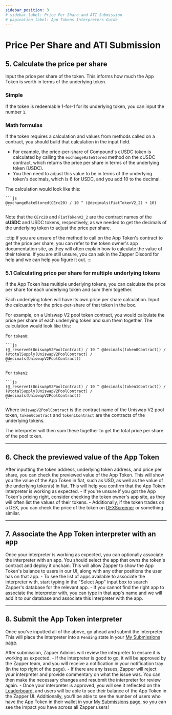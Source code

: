 ```yaml
---
sidebar_position: 3
# sidebar_label: Price Per Share and ATI Submission
# pagination_label: App Tokens Interpreters Guide
---
```

# Price Per Share and ATI Submission

## 5. Calculate the price per share

Input the price per share of the token. This informs how much the App Token is worth in terms of the underlying token.

### Simple

If the token is redeemable 1-for-1 for its underlying token, you can input the number `1`.

### Math formulas

If the token requires a calculation and values from methods called on a contract, you should build that calculation in the input field.

- For example, the price-per-share of Compound's cUSDC token is calculated by calling the `exchangeRateStored` method on the cUSDC contract, which returns the price per share in terms of the underlying token (USDC).
- You then need to adjust this value to be in terms of the underlying token's decimals, which is 6 for USDC, and you add 10 to the decimal.

The calculation would look like this:

    ```js
    @exchangeRateStored(CErc20) / 10 ^ (@decimals(FiatTokenV2_2) + 10)
    ```

Note that the `CErc20` and `FiatTokenV2_2` are the contract names of the **cUSDC** and USDC tokens, respectively, as we needed to get the decimals of the underlying token to adjust the price per share.

:::tip
If you are unsure of the method to call on the App Token's contract to get the price per share, you can refer to the token owner's app documentation site, as they will often explain how to calculate the value of their tokens. If you are still unsure, you can ask in the Zapper Discord for help and we can help you figure it out.
:::

### 5.1 Calculating price per share for multiple underlying tokens

If the App Token has multiple underlying tokens, you can calculate the price per share for each underlying token and sum them together.

Each underlying token will have its own price per share calculation. Input the calcuation for the price-per-share of that token in the box.

For example, on a Uniswap V2 pool token contract, you would calculate the price per share of each underlying token and sum them together. The calculation would look like this:

For `token0`:

    ```js
    (@_reserve0(UniswapV2PoolContract) / 10 ^ @decimals(token0Contract)) / (@totalSupply(UniswapV2PoolContract) / @decimals(UniswapV2PoolContract))
    ```

For `token1`:

    ```js
    (@_reserve1(UniswapV2PoolContract) / 10 ^ @decimals(token1Contract)) / (@totalSupply(UniswapV2PoolContract) / @decimals(UniswapV2PoolContract))
    ```

Where `UniswapV2PoolContract` is the contract name of the Uniswap V2 pool token, `token0Contract` and `token1Contract` are the contracts of the underlying tokens.

The interpreter will then sum these together to get the total price per share of the pool token.

---
## 6. Check the previewed value of the App Token

After inputting the token address, underlying token address, and price per share, you can check the previewed value of the App Token. This will show you the value of the App Token in fiat, such as USD, as well as the value of the underlying token(s) in fiat. This will help you confirm that the App Token Interpreter is working as expected.
    - If you're unsure if you got the App Token's pricing right, consider checking the token owner's app site, as they will often list the values of their tokens.
    - Additionally, if the token trades on a DEX, you can check the price of the token on [DEXScreener](https://dexscreener.com/) or something similar.

---
## 7. Associate the App Token interpreter with an app

Once your interpreter is working as expected, you can optionally associate the interpreter with an app. You should select the app that owns the token's contract and deploy it onchain. This will allow Zapper to show the App Token's balance to users in our UI, along with any other positions the user has on that app.
    - To see the list of apps available to associate the interpreter with, start typing in the "Select App" input box to search Zapper's database for the relevant app.
    - If you cannot find the right app to associate the interpreter with, you can type in that app's name and we will add it to our database and associate this interpreter with the app.

---
## 8. Submit the App Token interpreter

Once you've inputted all of the above, go ahead and submit the interpreter. This will place the interpreter into a `Pending` state in your [My Submissions page](https://zapper.xyz/my-submissions).

After submission, Zapper Admins will review the interpreter to ensure it is working as expected.
    - If the interpreter is good to go, it will be approved by the Zapper team, and you will receive a notification in your notification tray (in the top right of the page).
    - If there are any issues, Zapper will reject your interpreter and provide commentary on what the issue was. You can then make the necessary changes and resubmit the interpreter for review again.
    - Once your interpreter is approved, you will see it reflected on the [Leaderboard](https://zapper.xyz/curate/leaderboard), and users will be able to see their balance of the App Token in the Zapper UI. Additionally, you'll be able to see the number of users who have the App Token in their wallet in your [My Submissions page](ttps://zapper.xyz/my-submissions), so you can see the impact you have across all Zapper users!
